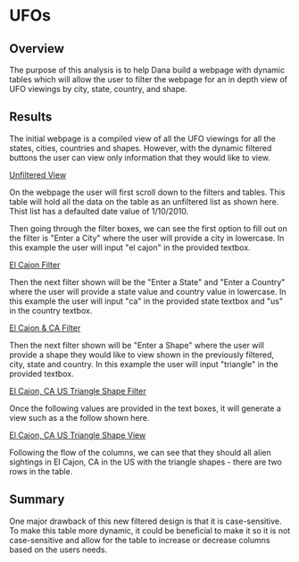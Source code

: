 # UFOs

## Overview
The purpose of this analysis is to help Dana build a webpage with dynamic tables which will allow the user to filter the webpage for an in depth view of UFO viewings by city, state, country, and shape.

## Results
The initial webpage is a compiled view of all the UFO viewings for all the states, cities, countries and shapes. However, with the dynamic filtered buttons the user can view only information that they would like to view.

[Unfiltered View](Resources/ufo.list.PNG)

On the webpage the user will first scroll down to the filters and tables. This table will hold all the data on the table as an unfiltered list as shown here. Thist list has a defaulted date value of 1/10/2010.

Then going through the filter boxes, we can see the first option to fill out on the filter is "Enter a City" where the user will provide a city in lowercase. In this example the user will input "el cajon" in the provided textbox.

[El Cajon Filter](Resources/ufo.elcajon.PNG)

Then the next filter shown will be the
"Enter a State" and "Enter a Country" where the user will provide a state value and country value in lowercase. In this example the user will input "ca" in the provided state textbox and "us" in the country textbox.

[El Cajon & CA Filter](Resources/ufo.elcajonca.PNG)

Then the next filter shown will be
"Enter a Shape" where the user will provide a shape they would like to view shown in the previously filtered, city, state and country. In this example the user will input "triangle" in the provided textbox.

[El Cajon, CA US Triangle Shape Filter](Resources/ufo.elcajoncatrianglefilter.PNG)

Once the following values are provided in the text boxes, it will generate a view such as a the follow shown here.

[El Cajon, CA US Triangle Shape View](Resources/ufo.elcajoncatriangle.PNG)

Following the flow of the columns, we can see that they should all alien sightings in El Cajon, CA in the US with the triangle shapes - there are two rows in the table.

## Summary
One major drawback of this new filtered design is that it is case-sensitive. To make this table more dynamic, it could be beneficial to make it so it is not case-sensitive and allow for the table to increase or decrease columns based on the users needs.
